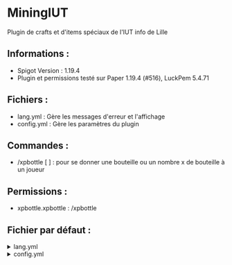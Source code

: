 # MiningIUT
Plugin de crafts et d'items spéciaux de l'IUT info de Lille

## Informations :

 - Spigot Version : 1.19.4
 - Plugin et permissions testé sur Paper 1.19.4 (#516), LuckPem 5.4.71


## Fichiers :

 - lang.yml : Gère les messages d'erreur et l'affichage
 - config.yml : Gère les paramètres du plugin 
 
## Commandes :
 
 - /xpbottle [<joueur> <nombre>] : pour se donner une bouteille ou un nombre x de bouteille à un joueur
 
## Permissions :
 
 - xpbottle.xpbottle : /xpbottle
 
## Fichier par défaut :

<details>
  <summary>lang.yml</summary>

  ```
  prefix: ''
  error-prefix: '&4[&cErreur&4]&c'
  no-permission: Vous n'avez pas la permission de faire cette commande !
  no-value: Informations manquante, merci d'utiliser la commande correctement !
  no-player: Le joueur n'est pas connecte
  not-enough-xp: Vous n'avez pas assez d'éxpérience pour faire cela
  ```
</details>

<details>
  <summary>config.yml</summary>

  ```
  # CONFIG PAR DEFAULT
  PARAM: VALEUR
  ```
</details>
